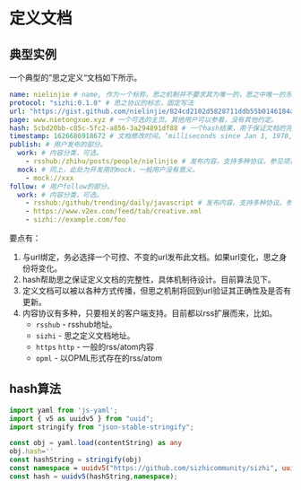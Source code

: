 # 定义文档

## 典型实例

一个典型的”思之定义“文档如下所示。

```yaml
name: nielinjie # name, 作为一个标称，思之机制并不要求其为唯一的，思之中唯一的东西是url
protocol: "sizhi:0.1.0" # 思之协议的标志，固定写法
url: "https://gist.github.com/nielinjie/824cd2102d5828711ddb55b0146184ac/raw" # 发布此定义文档的url。需要一个可控不变的url。
page: www.nietongxue.xyz # 一个可选的主页。其他用户可以参看，没有其他约定。
hash: 5cbd20bb-c85c-5fc2-a856-3a294891df88 # 一个hash结果，用于保证文档的完整性。参见项目相关文档。
timestamp: 1626686918672 # 文档修改时间。‘milliseconds since Jan 1, 1970, 00:00:00.000 GMT’
publish: # 用户发布的部分。
  work: # 内容分类，可选。
    - rsshub:/zhihu/posts/people/nielinjie # 发布内容。支持多种协议。参见项目相关文档。
  mock: # 同上，此处为开发用的mock，一般用户没有意义。
    - mock://xxx
follow: # 用户follow的部分。
  work: # 内容分类，可选。
    - rsshub:/github/trending/daily/javascript # 发布内容。支持多种协议。参见项目相关文档。
    - https://www.v2ex.com/feed/tab/creative.xml
    - sizhi://example.com/foo
```

要点有：

1. 与url绑定，务必选择一个可控、不变的url发布此文档。如果url变化，思之身份将变化。
2. hash帮助思之保证定义文档的完整性，具体机制待设计。目前算法见下。
3. 定义文档可以被以各种方式传播，但思之机制将回到url验证其正确性及是否有更新。
4. 内容协议有多种，只要相关的客户端支持。目前都以rss扩展而来，比如。
   - `rsshub` - rsshub地址。
   - `sizhi` - 思之定义文档地址。
   - `https` `http` -  一般的rss/atom内容
   - `opml` - 以OPML形式存在的rss/atom



## hash算法

```typescript
import yaml from 'js-yaml';
import { v5 as uuidv5 } from "uuid";
import stringify from "json-stable-stringify";

const obj = yaml.load(contentString) as any
obj.hash=''
const hashString = stringify(obj)
const namespace = uuidv5("https://github.com/sizhicommunity/sizhi", uuidv5.URL);
const hash = uuidv5(hashString,namespace);
```


